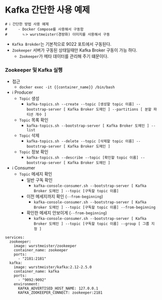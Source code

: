 # Kafka 간단한 사용 예제
```properties
# ℹ️ 간단한 방법 사용 예제
#     - Docker Compose를 사용해서 구동함
#       ㄴ> wurstmeister(경량화) 이미지를 사용해서 구동
```

- `Kafka Brokder`는 기본적으로 9022 포트에서 구동된다.
- `Zookeeper` 서버가 구동된 상태일때만 Kafka Broker 구동이 가능 하다.
  - `Zookeeper`가 메타 데이터를 관리해 주기 떄문이다.  

### Zookeeper 및 Kafka 실행
- 접근 
  - `docker exec -it {{container_name}} /bin/bash`
- ℹ️ Producer
  - `Topic` 생성
    - `kafka-topics.sh --create --topic [생성할 topic 이름] --bootstrap-server [ Kafka Broker 도메인 ] --partitions [ 분할 파티션 개수 ]`  
  - `Topic` 목록 확인
    - `kafka-topics.sh --bootstrap-server [ Kafka Broker 도메인 ] --list`
  - `Topic` 삭제
    - `kafka-topics.sh --delete --topic [삭제할 topic 이름] --bootstrap-server [ Kafka Broker 도메인 ]`
  - `Topic` 정보 확인
    - `kafka-topics.sh --describe --topic [확인할 topic 이름] --bootstrap-server [ Kafka Broker 도메인 ]`
- ℹ️ Consumer
  - `Topic` 메세지 확인
    - 일반 구독 확인
      - `kafka-console-consumer.sh --bootstrap-server [ Kafka Broker 도메인 ] --topic [구독할 topic 이름]`
    - 이전 메세지까지 확인 (`--from-beginning`)
      - `kafka-console-consumer.sh --bootstrap-server [ Kafka Broker 도메인 ] --topic [구독할 topic 이름] --from-beginning`
    - 확인한 메세지 안보이게 (`--from-beginning`)
      - `kafka-console-consumer.sh --bootstrap-server [ Kafka Broker 도메인 ] --topic [구독할 topic 이름] --group [ 그룹 지정 ]`
```properties
services:
  zookeeper:
    image: wurstmeister/zookeeper
    container_name: zookeeper
    ports:
      - "2181:2181"
  kafka:
    image: wurstmeister/kafka:2.12-2.5.0
    container_name: kafka
    ports:
      - "9092:9092"
    environment:
      KAFKA_ADVERTISED_HOST_NAME: 127.0.0.1
      KAFKA_ZOOKEEPER_CONNECT: zookeeper:2181
```
